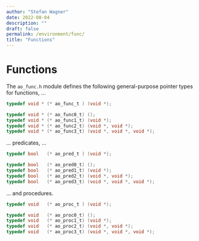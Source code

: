 ```yaml
---
author: "Stefan Wagner"
date: 2022-08-04
description: ""
draft: false
permalink: /environment/func/
title: "Functions"
---
```


# Functions

The `ao_func.h` module defines the following general-purpose pointer types for functions, ...

```c
typedef void * (* ao_func_t ) (void *);
```

```c
typedef void * (* ao_func0_t) ();
typedef void * (* ao_func1_t) (void *);
typedef void * (* ao_func2_t) (void *, void *);
typedef void * (* ao_func3_t) (void *, void *, void *);
```

... predicates, ...

```c
typedef bool   (* ao_pred_t ) (void *);
```

```c
typedef bool   (* ao_pred0_t) ();
typedef bool   (* ao_pred1_t) (void *);
typedef bool   (* ao_pred2_t) (void *, void *);
typedef bool   (* ao_pred3_t) (void *, void *, void *);
```

... and procedures.

```c
typedef void   (* ao_proc_t ) (void *);
```

```c
typedef void   (* ao_proc0_t) ();
typedef void   (* ao_proc1_t) (void *);
typedef void   (* ao_proc2_t) (void *, void *);
typedef void   (* ao_proc3_t) (void *, void *, void *);
```
